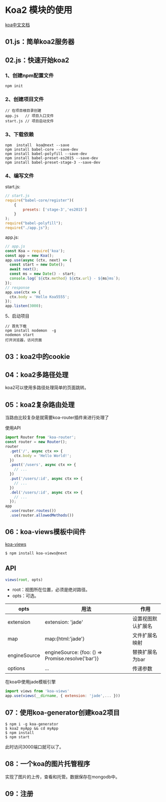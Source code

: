 # Koa2 模块的使用

[koa中文文档](https://github.com/guo-yu/koa-guide)

## 01.js：简单koa2服务器

## 02.js：快速开始koa2

### 1、创建npm配置文件

```npm
npm init
```

### 2、创建项目文件

```
// 在项目根目录创建
app.js   // 项目入口文件
start.js // 项目启动文件
```

### 3、下载依赖

```npm
npm  install  koa@next --save
npm install babel-core --save-dev
npm install babel-polyfill --save-dev
npm install babel-preset-es2015 --save-dev
npm install babel-preset-stage-3 --save-dev
```

### 4、编写文件

start.js:

```javascript
// start.js
require("babel-core/register")(
    {
        presets: ['stage-3','es2015']
    }
);
require("babel-polyfill");
require("./app.js");
```

app.js:

```javascript
// app.js
const Koa = require('koa');
const app = new Koa();
app.use(async (ctx, next) => {
  const start = new Date();
  await next();
  const ms = new Date() - start;
  console.log(`${ctx.method} ${ctx.url} - ${ms}ms`);
});
// response
app.use(ctx => {
  ctx.body = 'Hello Koa5555';
});
app.listen(3000);
```

5、启动项目

```npm
// 首先下载
npm install nodemon  -g
nodemon start
打开浏览器，访问页面
```

## 03：koa2中的cookie

## 04：koa2多路径处理

koa2可以使用多路径处理简单的页面跳转。

## 05：koa2复杂路由处理

当路由比较复杂是就需要koa-router插件来进行处理了

使用API

```javascript
import Router from 'koa-router';
const router = new Router();
router
  .get('/', async ctx => {
    ctx.body = 'Hello World!';
  })
  .post('/users', async ctx => {
    // ... 
  })
  .put('/users/:id', async ctx => {
    // ... 
  })
  .del('/users/:id', async ctx => {
    // ... 
  });
app
  .use(router.routes())
  .use(router.allowedMethods())
```

## 06：koa-views模板中间件

[koa-views](https://github.com/queckezz/koa-views)

```npm
$ npm install koa-views@next
```

## API

```js
views(root, opts)
```

* root：视图所在位置，必须是绝对路径。
* opts：可选。

|opts|用法|作用|
|----|---|----|
|extension|extension: 'jade'|设置视图默认扩展名|
|map|map:{html:'jade'}|文件扩展名映射|
|engineSource|engineSource: {foo: () => Promise.resolve('bar')}|替换扩展名为bar|
|options|...|传递参数|

在koa中使用jade模板引擎

```javascript
import views from 'koa-views'
app.use(views(__dirname, { extension: 'jade',... }))
```

## 07：使用koa-generator创建koa2项目

```npm
$ npm i -g koa-generator 
$ koa2 myApp && cd myApp
$ npm install
$ npm start
```

此时访问3000端口就可以了。

## 08：一个koa的图片托管程序

实现了图片的上传，查看和托管。数据保存在mongodb中。

## 09：注册